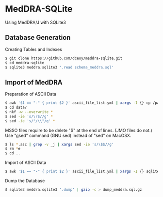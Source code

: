 MedDRA-SQLite
=============

Using MedDRA/J with SQLite3

Database Generation
-------------------

Creating Tables and Indexes

```sh
$ git clone https://github.com/dceoy/meddra-sqlite.git
$ cd meddra-sqlite
$ sqlite3 meddra.sqlite3 '.read schema_meddra.sql'
```

Import of MedDRA
----------------

Preparation of ASCII Data

```sh
$ awk '$1 == "-" { print $2 }' ascii_file_list.yml | xargs -I {} cp /path/to/ASCII_FILE_DIRECTORY/{}.asc data/
$ cd data/
$ nkf -w --overwrite *
$ sed -ie 's/\r$//g' *
$ sed -ie 's/"/\\"/g' *
```

MSSO files require to be delete "$" at the end of lines. (JMO files do not.)  
Use "gsed" command (GNU sed) instead of "sed" on MacOSX.

```sh
$ ls *.asc | grep -v _j | xargs sed -ie 's/\$$//g'
$ rm *e
$ cd ..
```

Import of ASCII Data

```sh
$ awk '$1 == "-" { print $2 }' ascii_file_list.yml | xargs -I {} sqlite3 -separator $ meddra.sqlite3 '.import data/{}.asc {}'
```

Dump the Database

```sh
$ sqlite3 meddra.sqlite3 '.dump' | gzip -c > dump_meddra.sql.gz
```
